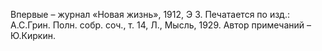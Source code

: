 <!--2016-10-08 20:00:25-->
Впервые – журнал «Новая жизнь», 1912, Э 3. Печатается по изд.: А.С.Грин. Полн. собр. соч., т. 14, Л., Мысль, 1929.
    Автор примечаний – Ю.Киркин.